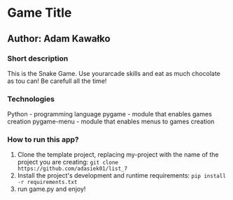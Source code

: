 # Game Title
## Author: Adam Kawałko

### Short description
This is the Snake Game. Use yourarcade skills and eat as much chocolate as tou can! Be carefull all the time!

### Technologies
Python - programming language
pygame - module that enables games creation
pygame-menu - module that enables menus to games creation

### How to run this app?
1. Clone the template project, replacing my-project with the name of the project you are creating: 
`git clone  https://github.com/adasiek01/list_7 `
2. Install the project's development and runtime requirements:
`pip install -r requirements.txt`
3. run game.py and enjoy!
